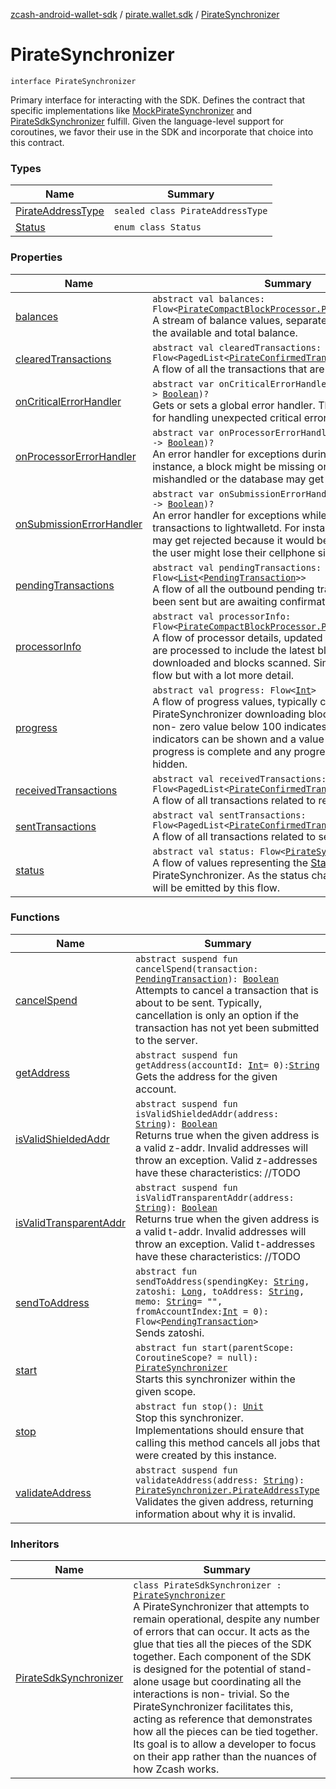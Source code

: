 [zcash-android-wallet-sdk](../../index.md) / [pirate.wallet.sdk](../index.md) / [PirateSynchronizer](./index.md)

# PirateSynchronizer

`interface PirateSynchronizer`

Primary interface for interacting with the SDK. Defines the contract that specific
implementations like [MockPirateSynchronizer](#) and [PirateSdkSynchronizer](../-sdk-synchronizer/index.md) fulfill. Given the language-level
support for coroutines, we favor their use in the SDK and incorporate that choice into this
contract.

### Types

| Name | Summary |
|---|---|
| [PirateAddressType](-address-type/index.md) | `sealed class PirateAddressType` |
| [Status](-status/index.md) | `enum class Status` |

### Properties

| Name | Summary |
|---|---|
| [balances](balances.md) | `abstract val balances: Flow<`[`PirateCompactBlockProcessor.PirateWalletBalance`](../../pirate.android.sdk.block/-compact-block-processor/-wallet-balance/index.md)`>`<br>A stream of balance values, separately reflecting both the available and total balance. |
| [clearedTransactions](cleared-transactions.md) | `abstract val clearedTransactions: Flow<PagedList<`[`PirateConfirmedTransaction`](../../pirate.android.sdk.entity/-confirmed-transaction/index.md)`>>`<br>A flow of all the transactions that are on the blockchain. |
| [onCriticalErrorHandler](on-critical-error-handler.md) | `abstract var onCriticalErrorHandler: ((`[`Throwable`](https://kotlinlang.org/api/latest/jvm/stdlib/kotlin/-throwable/index.html)`?) -> `[`Boolean`](https://kotlinlang.org/api/latest/jvm/stdlib/kotlin/-boolean/index.html)`)?`<br>Gets or sets a global error handler. This is a useful hook for handling unexpected critical errors. |
| [onProcessorErrorHandler](on-processor-error-handler.md) | `abstract var onProcessorErrorHandler: ((`[`Throwable`](https://kotlinlang.org/api/latest/jvm/stdlib/kotlin/-throwable/index.html)`?) -> `[`Boolean`](https://kotlinlang.org/api/latest/jvm/stdlib/kotlin/-boolean/index.html)`)?`<br>An error handler for exceptions during processing. For instance, a block might be missing or a reorg may get mishandled or the database may get corrupted. |
| [onSubmissionErrorHandler](on-submission-error-handler.md) | `abstract var onSubmissionErrorHandler: ((`[`Throwable`](https://kotlinlang.org/api/latest/jvm/stdlib/kotlin/-throwable/index.html)`?) -> `[`Boolean`](https://kotlinlang.org/api/latest/jvm/stdlib/kotlin/-boolean/index.html)`)?`<br>An error handler for exceptions while submitting transactions to lightwalletd. For instance, a transaction may get rejected because it would be a double-spend or the user might lose their cellphone signal. |
| [pendingTransactions](pending-transactions.md) | `abstract val pendingTransactions: Flow<`[`List`](https://kotlinlang.org/api/latest/jvm/stdlib/kotlin.collections/-list/index.html)`<`[`PendingTransaction`](../../pirate.android.sdk.entity/-pending-transaction/index.md)`>>`<br>A flow of all the outbound pending transaction that have been sent but are awaiting confirmations. |
| [processorInfo](processor-info.md) | `abstract val processorInfo: Flow<`[`PirateCompactBlockProcessor.ProcessorInfo`](../../pirate.android.sdk.block/-compact-block-processor/-processor-info/index.md)`>`<br>A flow of processor details, updated every time blocks are processed to include the latest block height, blocks downloaded and blocks scanned. Similar to the [progress](progress.md) flow but with a lot more detail. |
| [progress](progress.md) | `abstract val progress: Flow<`[`Int`](https://kotlinlang.org/api/latest/jvm/stdlib/kotlin/-int/index.html)`>`<br>A flow of progress values, typically corresponding to this PirateSynchronizer downloading blocks. Typically, any non- zero value below 100 indicates that progress indicators can be shown and a value of 100 signals that progress is complete and any progress indicators can be hidden. |
| [receivedTransactions](received-transactions.md) | `abstract val receivedTransactions: Flow<PagedList<`[`PirateConfirmedTransaction`](../../pirate.android.sdk.entity/-confirmed-transaction/index.md)`>>`<br>A flow of all transactions related to receiving funds. |
| [sentTransactions](sent-transactions.md) | `abstract val sentTransactions: Flow<PagedList<`[`PirateConfirmedTransaction`](../../pirate.android.sdk.entity/-confirmed-transaction/index.md)`>>`<br>A flow of all transactions related to sending funds. |
| [status](status.md) | `abstract val status: Flow<`[`PirateSynchronizer.Status`](-status/index.md)`>`<br>A flow of values representing the [Status](-status/index.md) of this PirateSynchronizer. As the status changes, a new value will be emitted by this flow. |

### Functions

| Name | Summary |
|---|---|
| [cancelSpend](cancel-spend.md) | `abstract suspend fun cancelSpend(transaction: `[`PendingTransaction`](../../pirate.android.sdk.entity/-pending-transaction/index.md)`): `[`Boolean`](https://kotlinlang.org/api/latest/jvm/stdlib/kotlin/-boolean/index.html)<br>Attempts to cancel a transaction that is about to be sent. Typically, cancellation is only an option if the transaction has not yet been submitted to the server. |
| [getAddress](get-address.md) | `abstract suspend fun getAddress(accountId: `[`Int`](https://kotlinlang.org/api/latest/jvm/stdlib/kotlin/-int/index.html)` = 0): `[`String`](https://kotlinlang.org/api/latest/jvm/stdlib/kotlin/-string/index.html)<br>Gets the address for the given account. |
| [isValidShieldedAddr](is-valid-shielded-addr.md) | `abstract suspend fun isValidShieldedAddr(address: `[`String`](https://kotlinlang.org/api/latest/jvm/stdlib/kotlin/-string/index.html)`): `[`Boolean`](https://kotlinlang.org/api/latest/jvm/stdlib/kotlin/-boolean/index.html)<br>Returns true when the given address is a valid z-addr. Invalid addresses will throw an exception. Valid z-addresses have these characteristics: //TODO |
| [isValidTransparentAddr](is-valid-transparent-addr.md) | `abstract suspend fun isValidTransparentAddr(address: `[`String`](https://kotlinlang.org/api/latest/jvm/stdlib/kotlin/-string/index.html)`): `[`Boolean`](https://kotlinlang.org/api/latest/jvm/stdlib/kotlin/-boolean/index.html)<br>Returns true when the given address is a valid t-addr. Invalid addresses will throw an exception. Valid t-addresses have these characteristics: //TODO |
| [sendToAddress](send-to-address.md) | `abstract fun sendToAddress(spendingKey: `[`String`](https://kotlinlang.org/api/latest/jvm/stdlib/kotlin/-string/index.html)`, zatoshi: `[`Long`](https://kotlinlang.org/api/latest/jvm/stdlib/kotlin/-long/index.html)`, toAddress: `[`String`](https://kotlinlang.org/api/latest/jvm/stdlib/kotlin/-string/index.html)`, memo: `[`String`](https://kotlinlang.org/api/latest/jvm/stdlib/kotlin/-string/index.html)` = "", fromAccountIndex: `[`Int`](https://kotlinlang.org/api/latest/jvm/stdlib/kotlin/-int/index.html)` = 0): Flow<`[`PendingTransaction`](../../pirate.android.sdk.entity/-pending-transaction/index.md)`>`<br>Sends zatoshi. |
| [start](start.md) | `abstract fun start(parentScope: CoroutineScope? = null): `[`PirateSynchronizer`](./index.md)<br>Starts this synchronizer within the given scope. |
| [stop](stop.md) | `abstract fun stop(): `[`Unit`](https://kotlinlang.org/api/latest/jvm/stdlib/kotlin/-unit/index.html)<br>Stop this synchronizer. Implementations should ensure that calling this method cancels all jobs that were created by this instance. |
| [validateAddress](validate-address.md) | `abstract suspend fun validateAddress(address: `[`String`](https://kotlinlang.org/api/latest/jvm/stdlib/kotlin/-string/index.html)`): `[`PirateSynchronizer.PirateAddressType`](-address-type/index.md)<br>Validates the given address, returning information about why it is invalid. |

### Inheritors

| Name | Summary |
|---|---|
| [PirateSdkSynchronizer](../-sdk-synchronizer/index.md) | `class PirateSdkSynchronizer : `[`PirateSynchronizer`](./index.md)<br>A PirateSynchronizer that attempts to remain operational, despite any number of errors that can occur. It acts as the glue that ties all the pieces of the SDK together. Each component of the SDK is designed for the potential of stand-alone usage but coordinating all the interactions is non- trivial. So the PirateSynchronizer facilitates this, acting as reference that demonstrates how all the pieces can be tied together. Its goal is to allow a developer to focus on their app rather than the nuances of how Zcash works. |

